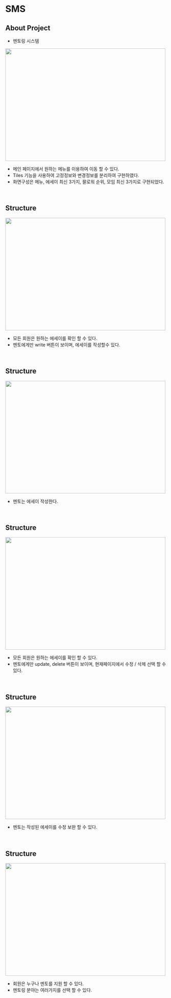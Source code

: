 # SMS

## About Project
- 멘토링 시스템
<img src="/project_images/main.jpg" style="width: 500px; height: 350px" />

- 메인 페이지에서 원하는 메뉴를 이용하여 이동 할 수 있다.
- Tiles 기능을 사용하여 고정정보와 변경정보를 분리하여 구현하였다.
- 화면구성은 메뉴, 에세이 최신 3가지, 팔로워 순위, 모임 최신 3가지로 구현되었다.

<br />

## Structure

<img src="/project_images/list.png" style="width: 500px; height: 350px" />

- 모든 회원은 원하는 에세이를  확인 할 수 있다.
- 멘토에게만 write 버튼이 보이며, 에세이를 작성할수 있다.

<br />

## Structure

<img src="/project_images/write.png" style="width: 500px; height: 350px" />

- 멘토는 에세이 작성한다.

<br />

## Structure

<img src="/project_images/view.png" style="width: 500px; height: 350px" />

- 모든 회원은 원하는 에세이를 확인 할 수 있다.
- 멘토에게만 update, delete 버튼이 보이며, 현재페이지에서 수정 / 삭제 선택 할 수 있다.

<br />

## Structure

<img src="/project_images/update.png" style="width: 500px; height: 350px" />

- 멘토는 작성된 에세이를 수정 보완 할 수 있다.

<br />

## Structure

<img src="/project_images/mentor.jpg" style="width: 500px; height: 350px" />

- 회원은 누구나 멘토를 지원 할 수 있다.
- 멘토링 분야는 여러가지를 선택 할 수 있다.

<br />



[report]: <https://github.com/trigger18/sms.git>

